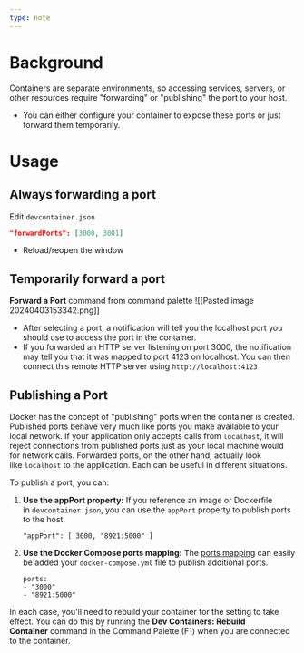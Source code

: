```yaml
---
type: note
---
```

# Background
Containers are separate environments, so accessing services, servers, or other resources require "forwarding" or "publishing" the port to your host. 
- You can either configure your container to expose these ports or just forward them temporarily. 

# Usage
## Always forwarding a port
Edit `devcontainer.json`
```json
"forwardPorts": [3000, 3001]
```
- Reload/reopen the window

## Temporarily forward a port
**Forward a Port** command from command palette
![[Pasted image 20240403153342.png]]
- After selecting a port, a notification will tell you the localhost port you should use to access the port in the container. 
- If you forwarded an HTTP server listening on port 3000, the notification may tell you that it was mapped to port 4123 on localhost. You can then connect this remote HTTP server using `http://localhost:4123`

## Publishing a Port
Docker has the concept of "publishing" ports when the container is created. Published ports behave very much like ports you make available to your local network. If your application only accepts calls from `localhost`, it will reject connections from published ports just as your local machine would for network calls. Forwarded ports, on the other hand, actually look like `localhost` to the application. Each can be useful in different situations.

To publish a port, you can:

1. **Use the appPort property:** If you reference an image or Dockerfile in `devcontainer.json`, you can use the `appPort` property to publish ports to the host.
    
    ```
    "appPort": [ 3000, "8921:5000" ]
    ```
    
2. **Use the Docker Compose ports mapping:** The [ports mapping](https://docs.docker.com/compose/compose-file#ports) can easily be added your `docker-compose.yml` file to publish additional ports.
    
    ```
    ports:
    - "3000"
    - "8921:5000"
    ```
    

In each case, you'll need to rebuild your container for the setting to take effect. You can do this by running the **Dev Containers: Rebuild Container** command in the Command Palette (F1) when you are connected to the container.